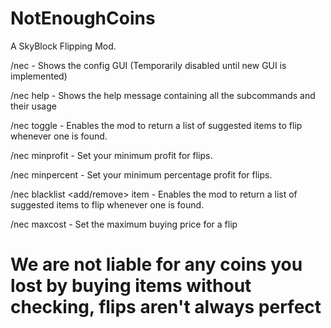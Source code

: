 # NotEnoughCoins

A SkyBlock Flipping Mod.


/nec - Shows the config GUI (Temporarily disabled until new GUI is implemented)

/nec help - Shows the help message containing all the subcommands and their usage

/nec toggle - Enables the mod to return a list of suggested items to flip whenever one is found.

/nec minprofit <amount>  - Set your minimum profit for flips.

/nec minpercent <amount>  - Set your minimum percentage profit for flips.

/nec blacklist <add/remove> item  - Enables the mod to return a list of suggested items to flip whenever one is found.

/nec maxcost <amount>  - Set the maximum buying price for a flip

# We are not liable for any coins you lost by buying items without checking, flips aren't always perfect
